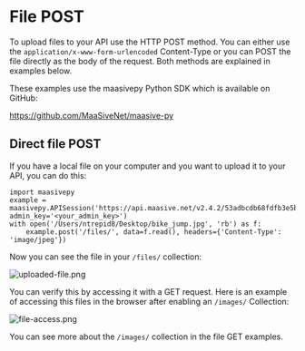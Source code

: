 # File POST

To upload files to your API use the HTTP POST method.  You can either use the `application/x-www-form-urlencoded` Content-Type or you can POST the file directly as the body of the request.  Both methods are explained in examples below.

These examples use the maasivepy Python SDK which is available on GitHub:

<https://github.com/MaaSiveNet/maasive-py>

## Direct file POST

If you have a local file on your computer and you want to upload it to your API, you can do this:

    import maasivepy
    example = maasivepy.APISession('https://api.maasive.net/v2.4.2/53adbcdb68fdfb3e5be1a99c', admin_key='<your_admin_key>')
    with open('/Users/ntrepid8/Desktop/bike_jump.jpg', 'rb') as f:
        example.post('/files/', data=f.read(), headers={'Content-Type': 'image/jpeg'})

Now you can see the file in your `/files/` collection:

![uploaded-file.png](https://s3.amazonaws.com/maasive-docs/assets/images/uploaded-file.png)

You can verify this by accessing it with a GET request.  Here is an example of accessing this files in the browser after enabling an `/images/` Collection:

![file-access.png](https://s3.amazonaws.com/maasive-docs/assets/images/file-access.png)

You can see more about the `/images/` collection in the file GET examples.
